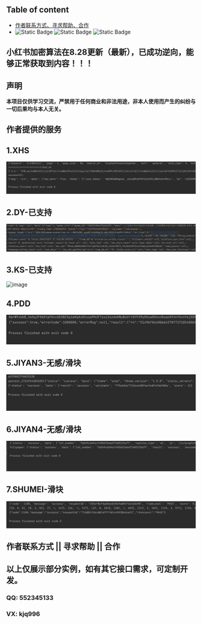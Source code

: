 ## Table of content  

- [作者联系方式、寻求帮助、合作](#作者联系方式--寻求帮助--合作)
- 
  ![Static Badge](https://img.shields.io/badge/GitHub-blue?logo=GitHub&labelColor=black)
  ![Static Badge](https://img.shields.io/badge/author-3.7/3.8-blue?logo=Python&label=python&labelColor=black)
  ![Static Badge](https://img.shields.io/badge/Node.js-v18.16.1-blue?logo=Node.js&labelColor=black)
## 小红书加密算法在8.28更新（最新），已成功逆向，能够正常获取到内容！！！
## 声明
**本项目仅供学习交流，严禁用于任何商业和非法用途，非本人使用而产生的纠纷与一切后果均与本人无关。**


## 作者提供的服务 
  
## 1.XHS 
<img alt="image" src="./img/xhs.png"/> 

## 2.DY-已支持   
<img alt="image" src="./img/douyin.png"/> 

## 3.KS-已支持 
<img alt="image" src=""/>   

## 4.PDD   
<img alt="image" src="./img/pdd.png"/>      

## 5.JIYAN3-无感/滑块 
<img alt="image" src="./img/geet-full.png"/>  

## 6.JIYAN4-无感/滑块  
<img alt="image" src="./img/geet4-full.png"/>   

## 7.SHUMEI-滑块    
<img alt="image" src="./img/shumei-slide.png"/>    

 
## 作者联系方式 || 寻求帮助 || 合作    
## 以上仅展示部分实例，如有其它接口需求，可定制开发。
### QQ: 552345133 
### VX: kjq996 
